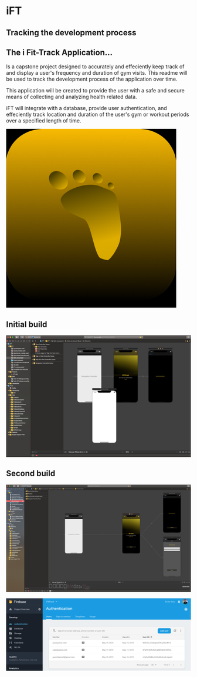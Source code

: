 # iFT
## Tracking the development process
## The i Fit-Track Application... 
Is a capstone project designed to accurately and effeciently keep track of and display a user's frequency and duration of gym visits. This readme will be used to track the development process of the application over time.

This application will be created to provide the user with a safe and secure means of collecting and analyzing health related data.

iFT will integrate with a database, provide user authentication, and effeciently track location and duration of the user's gym or workout periods over a specified length of time.



![iFT Icon - Rough Design](https://github.com/jasonhkendall/iFT/blob/master/Screen%20Shot%202019-05-14%20at%201.54.04%20PM.png)

## Initial build

![iFT Initial build](https://github.com/jasonhkendall/iFT/blob/firstSave/ScreenShots/Screen%20Shot%202019-05-19%20at%202.59.08%20PM.png)

## Second build

![iFT Second build](https://github.com/jasonhkendall/iFT/blob/firstSave/ScreenShots/Screen%20Shot%202019-05-19%20at%203.00.31%20PM.png)

![iFT Second build](https://github.com/jasonhkendall/iFT/blob/firstSave/Screen%20Shot%202019-05-19%20at%203.15.38%20PM.png)
